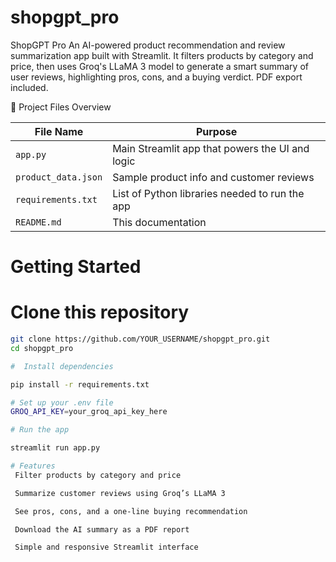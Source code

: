 # shopgpt_pro
 ShopGPT Pro An AI-powered product recommendation and review summarization app built with Streamlit. It filters products by category and price, then uses Groq's LLaMA 3 model to generate a smart summary of user reviews, highlighting pros, cons, and a buying verdict. PDF export included.

📁 Project Files Overview

| File Name           | Purpose                                                                 |
|---------------------|-------------------------------------------------------------------------|
| `app.py`            | Main Streamlit app that powers the UI and logic                         |
| `product_data.json` | Sample product info and customer reviews                                |
| `requirements.txt`  | List of Python libraries needed to run the app                          |
| `README.md`         | This documentation                                                      |

 # Getting Started

# Clone this repository

```bash
git clone https://github.com/YOUR_USERNAME/shopgpt_pro.git
cd shopgpt_pro

#  Install dependencies

pip install -r requirements.txt

# Set up your .env file
GROQ_API_KEY=your_groq_api_key_here

# Run the app

streamlit run app.py

# Features
 Filter products by category and price

 Summarize customer reviews using Groq’s LLaMA 3

 See pros, cons, and a one-line buying recommendation

 Download the AI summary as a PDF report

 Simple and responsive Streamlit interface


